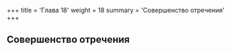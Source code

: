 +++
title = 'Глава 18'
weight = 18
summary = 'Совершенство отречения'
+++
## Совершенство отречения
